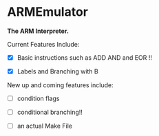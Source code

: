 # ARMEmulator
**The ARM Interpreter.**



Current Features Include:

 - [X] Basic instructions such as ADD AND and EOR !!
 
 - [X] Labels and Branching with B



New up and coming features include:

 - [ ] condition flags
 
 - [ ] conditional branching!!

 - [ ] an actual Make File
